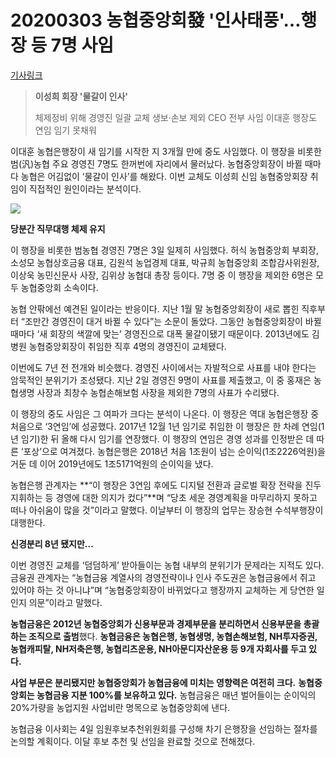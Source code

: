 # 20200303 농협중앙회發 '인사태풍'…행장 등 7명 사임

[기사링크](https://news.naver.com/main/read.nhn?mode=LSD&mid=shm&sid1=101&oid=015&aid=0004300518)



> **이성희 회장 '물갈이 인사'**
>
> 체제정비 위해 경영진 일괄 교체
> 생보·손보 제외 CEO 전부 사임
> 이대훈 행장도 연임 임기 못채워



이대훈 농협은행장이 새 임기를 시작한 지 3개월 만에 중도 사임했다. 이 행장을 비롯한 범(汎)농협 주요 경영진 7명도 한꺼번에 자리에서 물러났다. 농협중앙회장이 바뀔 때마다 농협은 어김없이 ‘물갈이 인사’를 해왔다. 이번 교체도 이성희 신임 농협중앙회장 취임이 직접적인 원인이라는 분석이다.



![](https://imgnews.pstatic.net/image/015/2020/03/03/0004300518_001_20200304005902292.jpg?type=w647)



**당분간 직무대행 체제 유지**



이 행장을 비롯한 범농협 경영진 7명은 3일 일제히 사임했다. 허식 농협중앙회 부회장, 소성모 농협상호금융 대표, 김원석 농업경제 대표, 박규희 농협중앙회 조합감사위원장, 이상욱 농민신문사 사장, 김위상 농협대 총장 등이다. 7명 중 이 행장을 제외한 6명은 모두 농협중앙회 소속이다.



농협 안팎에선 예견된 일이라는 반응이다. 지난 1월 말 농협중앙회장이 새로 뽑힌 직후부터 “조만간 경영진이 대거 바뀔 수 있다”는 소문이 돌았다. 그동안 농협중앙회장이 바뀔 때마다 ‘새 회장의 색깔에 맞는’ 경영진으로 대폭 물갈이됐기 때문이다. 2013년에도 김병원 농협중앙회장이 취임한 직후 4명의 경영진이 교체됐다.



이번에도 7년 전 전개와 비슷했다. 경영진 사이에서는 자발적으로 사표를 내야 한다는 암묵적인 분위기가 조성됐다. 지난 2일 경영진 9명이 사표를 제출했고, 이 중 홍재은 농협생명 사장과 최창수 농협손해보험 사장을 제외한 7명의 사표가 수리됐다.



이 행장의 중도 사임은 그 여파가 크다는 분석이 나온다. 이 행장은 역대 농협은행장 중 처음으로 ‘3연임’에 성공했다. 2017년 12월 1년 임기로 취임한 이 행장은 한 차례 연임(1년 임기)한 뒤 올해 다시 임기를 연장했다. 이 행장의 연임은 경영 성과를 인정받은 데 따른 ‘포상’으로 여겨졌다. 농협은행은 2018년 처음 1조원이 넘는 순이익(1조2226억원)을 거둔 데 이어 2019년에도 1조5171억원의 순이익을 냈다.



농협은행 관계자는 **“이 행장은 3연임 후에도 디지털 전환과 글로벌 확장 전략을 진두지휘하는 등 경영에 대한 의지가 컸다”**며 “당초 세운 경영계획을 마무리하지 못하고 떠나 아쉬움이 많을 것”이라고 말했다. 이날부터 이 행장의 업무는 장승현 수석부행장이 대행한다.



**신경분리 8년 됐지만…**



이번 경영진 교체를 ‘덤덤하게’ 받아들이는 농협 내부의 분위기가 문제라는 지적도 있다. 금융권 관계자는 “농협금융 계열사의 경영전략이나 인사 주도권은 농협금융에서 쥐고 있어야 하는 것 아니냐”며 “농협중앙회장이 바뀌었다고 행장까지 교체하는 게 당연한 일인지 의문”이라고 말했다.



**농협금융은 2012년 농협중앙회가 신용부문과 경제부문을 분리하면서 신용부문을 총괄하는 조직으로 출범**했다. **농협금융은 농협은행, 농협생명, 농협손해보험, NH투자증권, 농협캐피탈, NH저축은행, 농협리츠운용, NH아문디자산운용 등 9개 자회사를 두고 있다.**



**사업 부문은 분리됐지만 농협중앙회가 농협금융에 미치는 영향력은 여전히 크다.** **농협중앙회는 농협금융 지분 100%를 보유하고 있다.** 농협금융은 매년 벌어들이는 순이익의 20%가량을 농업지원 사업비란 명목으로 농협중앙회에 낸다.



농협금융 이사회는 4일 임원후보추천위원회를 구성해 차기 은행장을 선임하는 절차를 논의할 계획이다. 이달 후보 추천 및 선임을 완료할 것으로 전해졌다.
